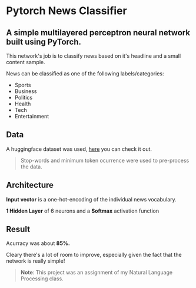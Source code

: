 # Pytorch News Classifier

## A simple multilayered perceptron neural network built using PyTorch.
This network's job is to classify news based on it's headline and a small content sample.

News can be classified as one of the following labels/categories: 
- Sports
- Business
- Politics
- Health
- Tech
- Entertainment

## Data

A huggingface dataset was used, [here](https://huggingface.co/datasets/okite97/news-data/viewer/okite97--news-data/train) you can check it out.

> Stop-words and minimum token ocurrence were used to pre-process the data.

## Architecture

**Input vector** is a one-hot-encoding of the individual news vocabulary.

**1 Hidden Layer** of 6 neurons and a **Softmax** activation function

## Result

Acurracy was about **85%.**

Cleary there's a lot of room to improve, especially given the fact that the network is really simple!

> **Note**: This project was an assignment of my Natural Language Processing class.